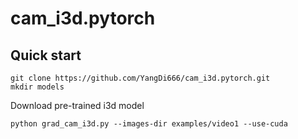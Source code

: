 # cam_i3d.pytorch

## Quick start

```
git clone https://github.com/YangDi666/cam_i3d.pytorch.git
mkdir models
```

Download pre-trained i3d model

```
python grad_cam_i3d.py --images-dir examples/video1 --use-cuda
```
